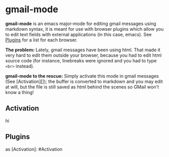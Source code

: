 gmail-mode
==========

**gmail-mode** is an emacs major-mode for editing gmail messages using
markdown syntax, it is meant for use with browser plugins which allow
you to edit text fields with external applications (in this case,
emacs). See [Plugins][] for a list for each browser.

**The problem:** Lately, gmail messages have been using html. That
  made it very hard to edit them outside your browser, because you had
  to edit html source code (for instance, linebreaks were ignored and
  you had to type `<br>` instead).

**gmail-mode to the rescue:** Simply activate this mode in gmail
messages (See [Activation][]); the buffer is converted to markdown and
you may edit at will, but the file is still saved as html behind the
scenes so GMail won't know a thing! 

## Activation ##
hi

## Plugins ##
as
[Activation]: #Activation

[Plugins]: #Plugins
